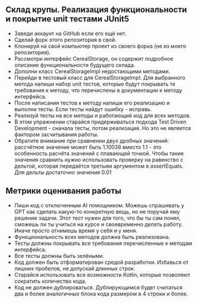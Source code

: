 ## Склад крупы. Реализация функциональности и покрытие unit тестами JUnit5
* Заведи аккаунт на GitHub если его ещё нет.
* Сделай форк этого репозитория в свой.
* Клонируй на свой компьютер проект из своего форка (не из моего репозитория).
* Рассмотри интерфейс CerealStorage, он содержит подробное описание функциональности будущего склада.
* Дополни класс CerealStorageImpl недостающими методами.
* Перейди в тестовый класс для CerealStorageImpl. Для выбранного метода напиши набор unit тестов, которые будут покрывать те требования к методу, что перечислены в документации к методу интерфейса.
* После написания тестов к методу напиши его реализацию и выполни тесты. Если тесты найдут ошибку - исправь.
* Реализуй тесты на все методы и работающий код для всех методов.
* В этом упражнении старайся придерживаться подхода Test Driven Development - сначала тесты, потом реализация. Но это не является фактором засчитывания работы.
* Обратите внимание при сравнении двух дробных значений: рассчётное значение может быть 1.10038 вместо 1.1 - это особенность расчёта значений с плавающей точкой. Чтобы такие значения сравнить нужно использовать проверку на равенство с дельтой, которая передаётся третьим аргументом в assertEquals. Для дельты достаточно значения 0.01

## Метрики оценивания работы
* Пиши код с отключенным AI помощником. Можешь спрашивать у GPT как сделать какую-то конкретную вещь, но не поручай ему решение задачи. Этот тест нужен для того, что бы ты сам понял, сможешь ли ты учиться на курсе и своевременно делать работу. Иначе просто отнимешь время у себя и у меня.
* Функциональность всех методов должна быть реализована.
* Тесты должны покрывать все требования перечисленные к методам интерфейса.
* Все тесты должны быть зелёными.
* Код должен быть отформатирован средой разработки. Избавься от лишних пробелов, не допускай длинных строк.
* Старайся использовать все возможности Kotlin, которые позволяют сократить количество кода.
* Код не должен дублироваться. Дублирующимся будет считаться два и более аналогичных блока кода размером в 4 строки и более.
